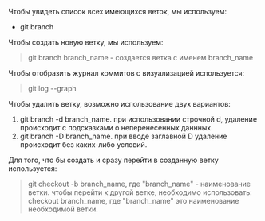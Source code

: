 Чтобы увидеть список всех имеющихся веток, мы используем:
*  git branch 

Чтобы создать новую ветку, мы используем:
> git branch branch_name - создается ветка с именем branch_name

Чтобы отобразить журнал коммитов с визуализацией используется:
> git log --graph

Чтобы удалить ветку, возможно использование двух вариантов:
1. git branch -d branch_name. при использовании строчной d, удаление происходит с подсказками о неперенесенных даннных.
2. git branch -D branch_name. при вводе заглавной D удаление происходит без каких-либо условий.

Для того, что бы создать и сразу перейти в созданную ветку используется:
> git checkout -b branch_name, где "branch_name" - наименование ветки.
чтобы перейти к другой ветке, необходимо использовать:
> checkout branch_name, где "branch_name" это наименование необходимой ветки.
